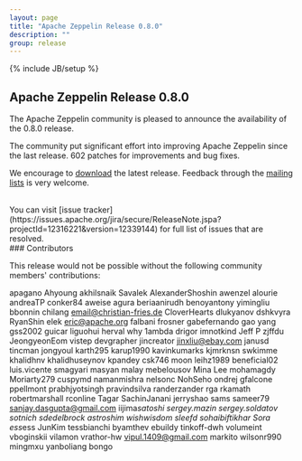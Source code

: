 ```yaml
---
layout: page
title: "Apache Zeppelin Release 0.8.0"
description: ""
group: release
---
```

<!--
Licensed under the Apache License, Version 2.0 (the "License");
you may not use this file except in compliance with the License.
You may obtain a copy of the License at

http://www.apache.org/licenses/LICENSE-2.0

Unless required by applicable law or agreed to in writing, software
distributed under the License is distributed on an "AS IS" BASIS,
WITHOUT WARRANTIES OR CONDITIONS OF ANY KIND, either express or implied.
See the License for the specific language governing permissions and
limitations under the License.
-->
{% include JB/setup %}

## Apache Zeppelin Release 0.8.0

The Apache Zeppelin community is pleased to announce the availability of the 0.8.0 release.

The community put significant effort into improving Apache Zeppelin since the last release.
602 patches for improvements and bug fixes.

We encourage to [download](../../download.html) the latest release. Feedback through the [mailing lists](../../community.html) is very welcome.

<br />
You can visit [issue tracker](https://issues.apache.org/jira/secure/ReleaseNote.jspa?projectId=12316221&amp;version=12339144) for full list of issues that are resolved.


<br />
### Contributors

This release would not be possible without the following community members' contributions:

apagano
Ahyoung
akhilsnaik
Savalek
AlexanderShoshin
awenzel
alourie
andreaTP
conker84
aweise
agura
beriaanirudh
benoyantony
yimingliu
bbonnin
chilang
email@christian-fries.de
CloverHearts
dlukyanov
dshkvyra
RyanShin
elek
eric@apache.org
falbani
frosner
gabefernando
gao yang
gss2002
guicar
liguohui
herval
why
1ambda
drigor
imnotkind
Jeff P
zjffdu
JeongyeonEom
vistep
devgrapher
jincreator
jinxliu@ebay.com
janusd
tincman
jongyoul
karth295
karup1990
kavinkumarks
kjmrknsn
swkimme
khalidhnv
khalidhuseynov
kpandey
csk746
moon
leihz1989
beneficial02
luis.vicente
smagyari
masyan
malay
mebelousov
Mina Lee
mohamagdy
Moriarty279
cuspymd
namanmishra
nelsonc
NohSeho
ondrej
gfalcone
ppellmont
prabhjyotsingh
pravindsilva
randerzander
rga
rkamath
robertmarshall
rconline
Tagar
SachinJanani
jerryshao
sams
sameer79
sanjay.dasgupta@gmail.com
iijima<em>satoshi
sergey.mazin
sergey.soldatov
sotnich
sdedelbrock
astroshim
wishwisdom
sleefd
sohaibiftikhar
Sora
ess</em>ess
JunKim
tessbianchi
byamthev
ebuildy
tinkoff-dwh
volumeint
vboginskii
vilamon
vrathor-hw
vipul.1409@gmail.com
markito
wilsonr990
mingmxu
yanboliang
bongo